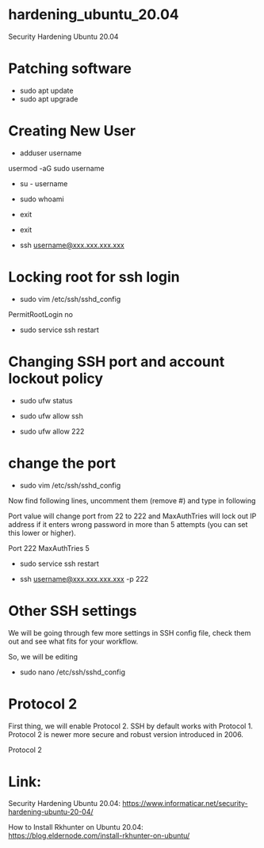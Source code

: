 # hardening_ubuntu_20.04
Security Hardening Ubuntu 20.04

# Patching software
- sudo apt update
- sudo apt upgrade

# Creating New User
- adduser username

usermod -aG sudo username
- su - username
- sudo whoami

- exit
- exit

- ssh username@xxx.xxx.xxx.xxx

# Locking root for ssh login
- sudo vim /etc/ssh/sshd_config

PermitRootLogin no

- sudo service ssh restart

# Changing SSH port and account lockout policy
- sudo ufw status
- sudo ufw allow ssh

- sudo ufw allow 222

# change the port

- sudo vim /etc/ssh/sshd_config

Now find following lines, uncomment them (remove #) and type in following

Port value will change port from 22 to 222 and MaxAuthTries will lock out IP address if it enters wrong password in more than 5 attempts (you can set this lower or higher).

Port 222
MaxAuthTries 5

- sudo service ssh restart

- ssh username@xxx.xxx.xxx.xxx -p 222

# Other SSH settings

We will be going through few more settings in SSH config file, check them out and see what fits for your workflow.

So, we will be editing

- sudo nano /etc/ssh/sshd_config

# Protocol 2

First thing, we will enable Protocol 2. SSH by default works with Protocol 1. Protocol 2 is newer more secure and robust version introduced in 2006.

Protocol 2








# Link:
Security Hardening Ubuntu 20.04:
https://www.informaticar.net/security-hardening-ubuntu-20-04/

How to Install Rkhunter on Ubuntu 20.04:
https://blog.eldernode.com/install-rkhunter-on-ubuntu/
